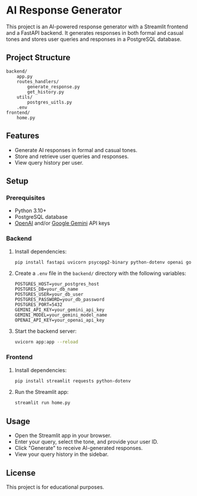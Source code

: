 # AI Response Generator

This project is an AI-powered response generator with a Streamlit frontend and a FastAPI backend. It generates responses in both formal and casual tones and stores user queries and responses in a PostgreSQL database.

## Project Structure

```
backend/
    app.py
    routes_handlers/
        generate_response.py
        get_history.py
    utils/
        postgres_uitls.py
    .env
frontend/
    home.py
```

## Features

- Generate AI responses in formal and casual tones.
- Store and retrieve user queries and responses.
- View query history per user.

## Setup

### Prerequisites

- Python 3.10+
- PostgreSQL database
- [OpenAI](https://platform.openai.com/) and/or [Google Gemini](https://ai.google.dev/) API keys

### Backend

1. Install dependencies:
    ```sh
    pip install fastapi uvicorn psycopg2-binary python-dotenv openai google-generativeai
    ```

2. Create a `.env` file in the `backend/` directory with the following variables:
    ```
    POSTGRES_HOST=your_postgres_host
    POSTGRES_DB=your_db_name
    POSTGRES_USER=your_db_user
    POSTGRES_PASSWORD=your_db_password
    POSTGRES_PORT=5432
    GEMINI_API_KEY=your_gemini_api_key
    GEMINI_MODEL=your_gemini_model_name
    OPENAI_API_KEY=your_openai_api_key
    ```

3. Start the backend server:
    ```sh
    uvicorn app:app --reload
    ```

### Frontend

1. Install dependencies:
    ```sh
    pip install streamlit requests python-dotenv
    ```

2. Run the Streamlit app:
    ```sh
    streamlit run home.py
    ```

## Usage

- Open the Streamlit app in your browser.
- Enter your query, select the tone, and provide your user ID.
- Click "Generate" to receive AI-generated responses.
- View your query history in the sidebar.

## License

This project is for educational purposes.
